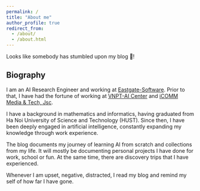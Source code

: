 ```yaml
---
permalink: /
title: "About me"
author_profile: true
redirect_from: 
  - /about/
  - /about.html
---
```


Looks like somebody has stumbled upon my blog 🙈!

## Biography
I am an AI Research Engineer and working at [Eastgate-Software](https://eastgate-software.com/). Prior to that, I have had the fortune of working at [VNPT-AI Center](https://icenter.ai/vi) and [iCOMM Media & Tech, Jsc](https://icomm.vn/).

I have a background in mathematics and informatics, having graduated from Ha Noi University of Science and Technology (HUST). Since then, I have been deeply engaged in artificial intelligence, constantly expanding my knowledge through work experience.

The blog documents my journey of learning AI from scratch and collections from my life. It will mostly be documenting personal projects I have done for work, school or fun. At the same time, there are discovery trips that I have experienced. 

Whenever I am upset, negative, distracted, I read my blog and remind my self of how far I have gone.